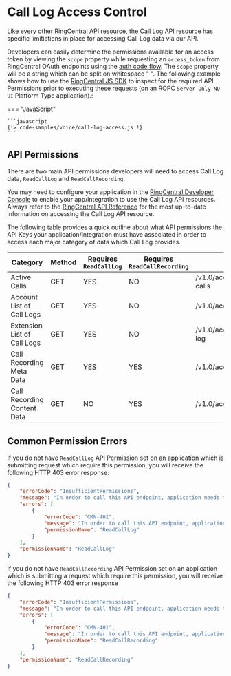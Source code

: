 # Call Log Access Control

Like every other RingCentral API resource, the [Call Log](https://developers.ringcentral.com/api-reference/Call-Log/readUserCallLog) API resource has specific limitiations in place for accessing Call Log data via our API.

Developers can easily determine the permissions available for an access token by viewing the `scope` property while requesting an `access_token` from RingCentral OAuth endpoints using the [auth code flow](../../authentication/auth-code-flow.md). The `scope` property will be a string which can be split on whitespace " ". The following example shows how to use the [RingCentral JS SDK](https://github.com/ringcentral/ringcentral-js) to inspect for the required API Permissions prior to executing these requests (on an ROPC `Server-Only NO UI` Platform Type application).:

=== "JavaScript"

    ```javascript
    {!> code-samples/voice/call-log-access.js !}
    ```

## API Permissions

There are two main API permissions developers will need to access Call Log data, `ReadCallLog` and `ReadCallRecording`.

You may need to configure your application in the [RingCentral Developer Console](https://developer.ringcentral.com) to enable your app/integration to use the Call Log API resources. Always refer to the [RingCentral API Reference](https://developers.ringcentral.com/api-reference/Call-Log/readUserCallLog) for the most up-to-date information on accessing the Call Log API resource.

The following table provides a quick outline about what API permissions the API Keys your application/integration must have associated in order to access each major category of data which Call Log provides.

| Category | Method | Requires `ReadCallLog` | Requires `ReadCallRecording` | Route |
| ---------------------------| ------ | ---------------------- | ---------------------------- | ----- |
| Active Calls                  | GET | YES | NO | /v1.0/account/{accountId}/extension/{extensionId]/active-calls |
| Account List of Call Logs     | GET | YES | NO | /v1.0/account/{accountId}/call-log |
| Extension List of Call Logs   | GET | YES | NO | /v1.0/account/{accountId}/extension/{extensionId}/call-log |
| Call Recording Meta Data      | GET | YES | YES | /v1.0/account/{accountId}/recording/{recordingId} |
| Call Recording Content Data   | GET | NO  | YES | /v1.0/account/{accountId}/recording/{recordingId}/content |

## Common Permission Errors

If you do not have `ReadCallLog` API Permission set on an application which is submitting request which require this permission, you will receive the following HTTP 403 error response:

```json
{
    "errorCode": "InsufficientPermissions",
    "message": "In order to call this API endpoint, application needs to have [ReadCallLog] permission",
    "errors": [
        {
            "errorCode": "CMN-401",
            "message": "In order to call this API endpoint, application needs to have [ReadCallLog] permission",
            "permissionName": "ReadCallLog"
        }
    ],
    "permissionName": "ReadCallLog"
}
```

If you do not have `ReadCallRecording` API Permission set on an application which is submitting a request which require this permission, you will receive the following HTTP 403 error response

```json
{
    "errorCode": "InsufficientPermissions",
    "message": "In order to call this API endpoint, application needs to have [ReadCallRecording] permission",
    "errors": [
        {
            "errorCode": "CMN-401",
            "message": "In order to call this API endpoint, application needs to have [ReadCallRecording] permission",
            "permissionName": "ReadCallRecording"
        }
    ],
    "permissionName": "ReadCallRecording"
}
```
